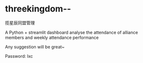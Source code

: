 # threekingdom--
揽星辰同盟管理

A Python + streamlit dashboard analyse the attendance of alliance members and weekly attendance performance

Any suggestion will be great~ 

Password: lxc
